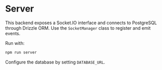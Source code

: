 # Server

This backend exposes a Socket.IO interface and connects to PostgreSQL through Drizzle ORM. Use the `SocketManager` class to register and emit events.

Run with:

```bash
npm run server
```

Configure the database by setting `DATABASE_URL`.
